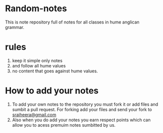 # Random-notes
This is note repository full of notes for all classes in hume anglican grammar.
# rules 
1. keep it simple only notes
2. and follow all hume values
3. no content that goes against hume values.
# How to add your notes
1. To add your own notes to the repository you must fork it or add files and sumbit a pull request. For forking add your files and send your fork to sraiheera@gmail.com
2. Also when you do add your notes you earn respect points which can allow you to acess premuim notes sumbitted by us.
